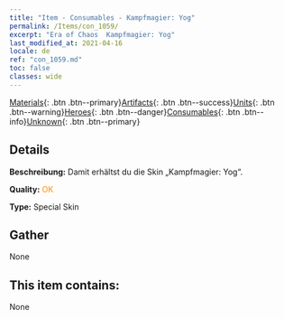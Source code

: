 ```yaml
---
title: "Item - Consumables - Kampfmagier: Yog"
permalink: /Items/con_1059/
excerpt: "Era of Chaos  Kampfmagier: Yog"
last_modified_at: 2021-04-16
locale: de
ref: "con_1059.md"
toc: false
classes: wide
---
```

 [Materials](/de/Items/){: .btn .btn--primary}[Artifacts](/de/Items/Artifacts/){: .btn .btn--success}[Units](/de/Items/Units/){: .btn .btn--warning}[Heroes](/de/Items/Heroes/){: .btn .btn--danger}[Consumables](/de/Items/Consumables/){: .btn .btn--info}[Unknown](/de/Items/Unknown/){: .btn .btn--primary}

## Details
 **Beschreibung:** Damit erhältst du die Skin „Kampfmagier: Yog“.

 **Quality:** <span style="color: #FF8C00">OK</span>

 **Type:** Special Skin

## Gather

  None

## This item contains:

  None

